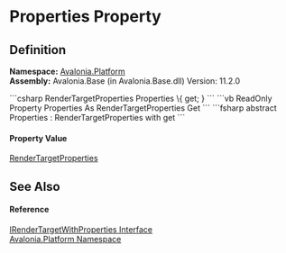 # Properties Property




## Definition
**Namespace:** <a href="N_Avalonia_Platform">Avalonia.Platform</a>  
**Assembly:** Avalonia.Base (in Avalonia.Base.dll) Version: 11.2.0

<Tabs groupId="api-code-preview">
<TabItem value="csharp" label="C#">
```csharp
RenderTargetProperties Properties \{ get; }
```
</TabItem>
<TabItem value="vb" label="VB">
```vb
ReadOnly Property Properties As RenderTargetProperties
	Get
```
</TabItem>
<TabItem value="fsharp" label="F#">
```fsharp
abstract Properties : RenderTargetProperties with get
```
</TabItem>
</Tabs>



#### Property Value
<a href="T_Avalonia_Platform_RenderTargetProperties">RenderTargetProperties</a>

## See Also


#### Reference
<a href="T_Avalonia_Platform_IRenderTargetWithProperties">IRenderTargetWithProperties Interface</a>  
<a href="N_Avalonia_Platform">Avalonia.Platform Namespace</a>  
